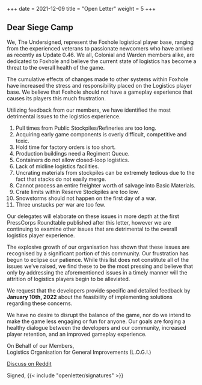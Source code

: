 +++
date = 2021-12-09
title = "Open Letter"
weight = 5
+++
## Dear Siege Camp

We, The Undersigned, represent the Foxhole logistical player base, ranging from the experienced veterans to 
passionate newcomers who have arrived as recently as Update 0.46. 
We all, Colonial and Warden members alike, are dedicated to Foxhole and believe the current state of logistics
has become a threat to the overall health of the game.
                            
The cumulative effects of changes made to other systems within Foxhole have increased the stress and
responsibility placed on the Logistics player base. We believe that Foxhole should not have a gameplay
experience that causes its players this much frustration.

Utilizing feedback from our members, we have identified the most detrimental issues to the logistics experience.

1. Pull times from Public Stockpiles/Refineries are too long.
2. Acquiring early game components is overly difficult, competitive and toxic.
3. Hold time for factory orders is too short.
4. Production buildings need a Regiment Queue.
5. Containers do not allow closed-loop logistics.
6. Lack of midline logistics facilities.
7. Uncrating materials from stockpiles can be extremely tedious due to the fact that stacks do not easily merge.
8. Cannot process an entire freighter worth of salvage into Basic Materials.
9. Crate limits within Reserve Stockpiles are too low.
10. Snowstorms should not happen on the first day of a war.
11. Three unstucks per war are too few.

Our delegates will elaborate on these issues in more depth at the first PressCorps Roundtable published
after this letter, however we are continuing to examine other issues that are detrimental to the overall
logistics player experience.

The explosive growth of our organisation has shown that these issues are recognised by a significant
portion of this community. Our frustration has begun to eclipse our patience. While this list does not
constitute all of the issues we’ve raised, we find these to be the most pressing and believe that only
by addressing the aforementioned issues in a timely manner will the attrition of logistics players begin
to be alleviated.

We request that the developers provide specific and detailed feedback by **January 10th, 2022** about the feasibility of implementing solutions regarding these concerns.

We have no desire to disrupt the balance of the game, nor do we intend to make the game less engaging
or fun for anyone. Our goals are forging a healthy dialogue between the developers and our community, 
increased player retention, and an improved gameplay experience.

On Behalf of our Members,<br>Logistics Organisation for General Improvements (L.O.G.I.)

[Discuss on Reddit](https://www.reddit.com/r/foxholegame/comments/rcnmgd/below_is_logis_open_letter_to_the_developers_with)

Signed, {{< include "openletter/signatures" >}}